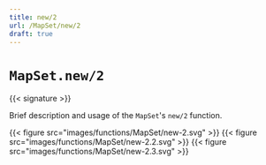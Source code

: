 ```yaml
---
title: new/2
url: /MapSet/new/2
draft: true
---
```


# `MapSet.new/2`

{{< signature >}}

Brief description and usage of the `MapSet`'s `new/2` function.

{{< figure src="images/functions/MapSet/new-2.svg" >}}
{{< figure src="images/functions/MapSet/new-2.2.svg" >}}
{{< figure src="images/functions/MapSet/new-2.3.svg" >}}
